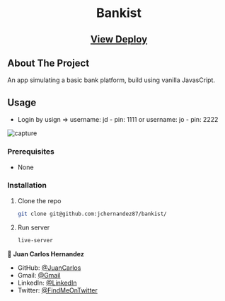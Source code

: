 <p align="center">
  <h1 align="center">Bankist</h3>
    <p align="center">
      <h2 align="center"><a href="https://bankist-appjc.netlify.app/">View Deploy</a></h2>
    </p>
</p>

## About The Project

An app simulating a basic bank platform, build using vanilla JavasCript.

## Usage

- Login by usign => username: jd - pin: 1111 or username: jo - pin: 2222

![capture](https://github.com/jchernandez87/bankist/assets/44485810/6ed95245-bf81-43a4-b046-355e2d354e8c)

### Prerequisites

- None

### Installation

1. Clone the repo
   ```sh
   git clone git@github.com:jchernandez87/bankist/
   ```
2. Run server
   ```sh
   live-server

👤 **Juan Carlos Hernandez**

- GitHub: [@JuanCarlos](https://github.com/jchernandez87)
- Gmail: [@Gmail](mailto:jchernandez827@gmail.com)
- LinkedIn: [@LinkedIn](https://www.linkedin.com/in/juan-carlos-hernandez-200a05175)
- Twitter: [@FindMeOnTwitter](https://twitter.com/Juancar70771241)
